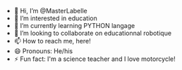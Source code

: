 - 👋 Hi, I’m @MasterLabelle
- 👀 I’m interested in education
- 🌱 I’m currently learning PYTHON langage
- 💞️ I’m looking to collaborate on educationnal robotique
- 📫 How to reach me, here!
- 😄 Pronouns: He/his
- ⚡ Fun fact: I'm a science teacher and I love motorcycle!
